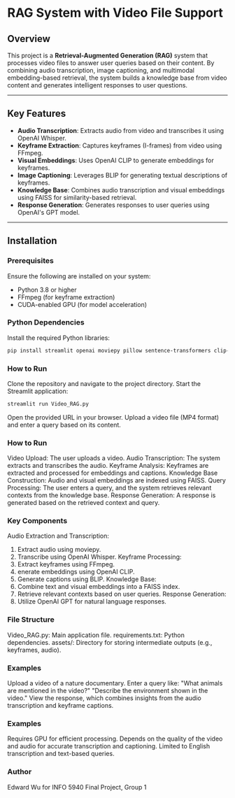 # RAG System with Video File Support

## Overview
This project is a **Retrieval-Augmented Generation (RAG)** system that processes video files to answer user queries based on their content. By combining audio transcription, image captioning, and multimodal embedding-based retrieval, the system builds a knowledge base from video content and generates intelligent responses to user questions.

---

## Key Features
- **Audio Transcription**: Extracts audio from video and transcribes it using OpenAI Whisper.
- **Keyframe Extraction**: Captures keyframes (I-frames) from video using FFmpeg.
- **Visual Embeddings**: Uses OpenAI CLIP to generate embeddings for keyframes.
- **Image Captioning**: Leverages BLIP for generating textual descriptions of keyframes.
- **Knowledge Base**: Combines audio transcription and visual embeddings using FAISS for similarity-based retrieval.
- **Response Generation**: Generates responses to user queries using OpenAI's GPT model.

---

## Installation

### Prerequisites
Ensure the following are installed on your system:
- Python 3.8 or higher
- FFmpeg (for keyframe extraction)
- CUDA-enabled GPU (for model acceleration)

### Python Dependencies
Install the required Python libraries:
```bash
pip install streamlit openai moviepy pillow sentence-transformers clip-by-openai faiss-cpu torch torchvision torchaudio whisper transformers
```
### How to Run
Clone the repository and navigate to the project directory.
Start the Streamlit application:
```bash
streamlit run Video_RAG.py
```
Open the provided URL in your browser.
Upload a video file (MP4 format) and enter a query based on its content.
### How to Run
Video Upload: The user uploads a video.
Audio Transcription: The system extracts and transcribes the audio.
Keyframe Analysis: Keyframes are extracted and processed for embeddings and captions.
Knowledge Base Construction: Audio and visual embeddings are indexed using FAISS.
Query Processing: The user enters a query, and the system retrieves relevant contexts from the knowledge base.
Response Generation: A response is generated based on the retrieved context and query.
### Key Components
Audio Extraction and Transcription:
1. Extract audio using moviepy.
2. Transcribe using OpenAI Whisper.
Keyframe Processing:
1. Extract keyframes using FFmpeg.
2. enerate embeddings using OpenAI CLIP.
3. Generate captions using BLIP.
Knowledge Base:
1. Combine text and visual embeddings into a FAISS index.
2. Retrieve relevant contexts based on user queries.
Response Generation:
1. Utilize OpenAI GPT for natural language responses.
### File Structure
Video_RAG.py: Main application file.
requirements.txt: Python dependencies.
assets/: Directory for storing intermediate outputs (e.g., keyframes, audio).
### Examples
Upload a video of a nature documentary.
Enter a query like:
"What animals are mentioned in the video?"
"Describe the environment shown in the video."
View the response, which combines insights from the audio transcription and keyframe captions.
### Examples
Requires GPU for efficient processing.
Depends on the quality of the video and audio for accurate transcription and captioning.
Limited to English transcription and text-based queries.

### Author
Edward Wu for INFO 5940 Final Project, Group 1


